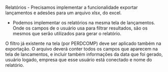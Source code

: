 Relatórios - 
Precisamos implementar a funcionalidade exportar lançamentos e adesões para um arquivo
xlsx, do excel. 

- Podemos implementar os relatórios na mesma tela de lançamentos. Onde os campos de o usuário usa para filtrar resultados, são os mesmos que serão utilizados para gerar o relatório. 


O filtro já existente na tela (por PERDCOMP) deve ser aplicado também na exportação.
O arquivo deverá conter todos os campos que aparecem na tela de lancamentos, e incluir também informações da data que foi gerado, usuário logado, empresa que esse usuário está conectado e nome do relatório.